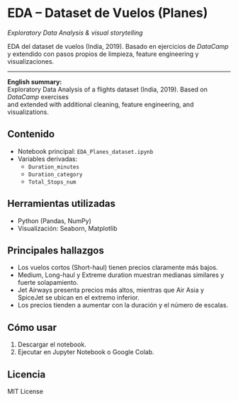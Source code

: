 # EDA – Dataset de Vuelos (Planes)
*Exploratory Data Analysis & visual storytelling*

EDA del dataset de vuelos (India, 2019). Basado en ejercicios de *DataCamp*
y extendido con pasos propios de limpieza, feature engineering y visualizaciones.

---

**English summary:**  
Exploratory Data Analysis of a flights dataset (India, 2019). Based on *DataCamp* exercises  
and extended with additional cleaning, feature engineering, and visualizations.

## Contenido
- Notebook principal: `EDA_Planes_dataset.ipynb`
- Variables derivadas: 
  - `Duration_minutes`
  - `Duration_category`
  - `Total_Stops_num`

## Herramientas utilizadas
- Python (Pandas, NumPy)
- Visualización: Seaborn, Matplotlib

## Principales hallazgos
- Los vuelos cortos (Short-haul) tienen precios claramente más bajos.  
- Medium, Long-haul y Extreme duration muestran medianas similares y fuerte solapamiento.  
- Jet Airways presenta precios más altos, mientras que Air Asia y SpiceJet se ubican en el extremo inferior.  
- Los precios tienden a aumentar con la duración y el número de escalas.  

## Cómo usar
1. Descargar el notebook.  
2. Ejecutar en Jupyter Notebook o Google Colab.  

## Licencia
MIT License
